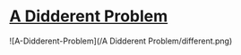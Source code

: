 # [A Didderent Problem](https://open.kattis.com/problems/different)

![A-Didderent-Problem](/A Didderent Problem/different.png)

